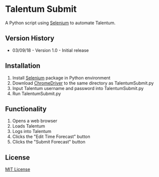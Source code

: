 # Talentum Submit
A Python script using [Selenium](https://docs.seleniumhq.org/) to automate Talentum.

## Version History
* 03/09/18 - Version 1.0 - Initial release

## Installation

1. Install [Selenium](https://www.seleniumhq.org/download) package in Python environment
2. Download [ChromeDriver](https://sites.google.com/a/chromium.org/chromedriver/downloads) to the same directory as TalentumSubmit.py
3. Input Talentum username and password into TalentumSubmit.py
4. Run TalentumSubmit.py

## Functionality

1. Opens a web browser
2. Loads Talentum
3. Logs into Talentum
4. Clicks the "Edit Time Forecast" button
5. Clicks the "Submit Forecast" button

## License
[MIT License](https://opensource.org/licenses/MIT)
